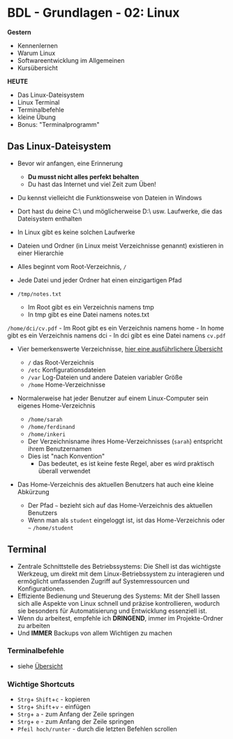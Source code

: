 # BDL - Grundlagen - 02: Linux


**Gestern**
- Kennenlernen
- Warum Linux
- Softwareentwicklung im Allgemeinen
- Kursübersicht

**HEUTE**
- Das Linux-Dateisystem
- Linux Terminal
- Terminalbefehle
- kleine Übung
- Bonus: "Terminalprogramm"


## Das Linux-Dateisystem

- Bevor wir anfangen, eine Erinnerung
    - **Du musst nicht alles perfekt behalten**
    - Du hast das Internet und viel Zeit zum Üben!

- Du kennst vielleicht die Funktionsweise von Dateien in Windows
- Dort hast du deine C:\ und möglicherweise D:\ usw. Laufwerke, die das Dateisystem enthalten
- In Linux gibt es keine solchen Laufwerke
- Dateien und Ordner (in Linux meist Verzeichnisse genannt) existieren in einer Hierarchie
- Alles beginnt vom Root-Verzeichnis, `/`
- Jede Datei und jeder Ordner hat einen einzigartigen Pfad

- `/tmp/notes.txt`
    - Im Root gibt es ein Verzeichnis namens tmp
    - In tmp gibt es eine Datei namens notes.txt

 `/home/dci/cv.pdf`
    - Im Root gibt es ein Verzeichnis namens home
    - In home gibt es ein Verzeichnis namens dci
    - In dci gibt es eine Datei namens `cv.pdf`

- Vier bemerkenswerte Verzeichnisse, [hier eine ausführlichere Übersicht](./OrdnerLinux.md)

    - `/`				das Root-Verzeichnis
    - `/etc`			Konfigurationsdateien
    - `/var`			Log-Dateien und andere Dateien variabler Größe
    - `/home`			Home-Verzeichnisse

- Normalerweise hat jeder Benutzer auf einem Linux-Computer sein eigenes Home-Verzeichnis
    - `/home/sarah`
    - `/home/ferdinand`
    - `/home/inkeri`
    - Der Verzeichnisname ihres Home-Verzeichnisses (`sarah`) entspricht ihrem Benutzernamen
    - Dies ist "nach Konvention"
        - Das bedeutet, es ist keine feste Regel, aber es wird praktisch überall verwendet    

- Das Home-Verzeichnis des aktuellen Benutzers hat auch eine kleine Abkürzung
    - Der Pfad `~` bezieht sich auf das Home-Verzeichnis des aktuellen Benutzers
    - Wenn man als `student` eingeloggt ist, ist das Home-Verzeichnis oder `~` `/home/student`


## Terminal
- Zentrale Schnittstelle des Betriebssystems: Die Shell ist das wichtigste Werkzeug, um direkt mit dem Linux-Betriebssystem zu interagieren und ermöglicht umfassenden Zugriff auf Systemressourcen und Konfigurationen.
- Effiziente Bedienung und Steuerung des Systems: Mit der Shell lassen sich alle Aspekte von Linux schnell und präzise kontrollieren, wodurch sie besonders für Automatisierung und Entwicklung essenziell ist.
- Wenn du arbeitest, empfehle ich **DRINGEND**, immer im Projekte-Ordner zu arbeiten
- Und **IMMER** Backups von allem Wichtigen zu machen


### Terminalbefehle
- siehe [Übersicht](./ÜbersichtTerminalBefehle.md)


### Wichtige Shortcuts
- `Strg`+ `Shift`+`c` - kopieren
- `Strg`+ `Shift`+`v` - einfügen
- `Strg`+ `a` - zum Anfang der Zeile springen
- `Strg`+ `e` - zum Anfang der Zeile springen
- `Pfeil hoch/runter` - durch die letzten Befehlen scrollen